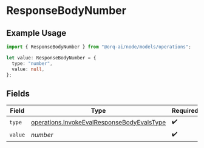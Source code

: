 # ResponseBodyNumber

## Example Usage

```typescript
import { ResponseBodyNumber } from "@orq-ai/node/models/operations";

let value: ResponseBodyNumber = {
  type: "number",
  value: null,
};
```

## Fields

| Field                                                                                                    | Type                                                                                                     | Required                                                                                                 | Description                                                                                              |
| -------------------------------------------------------------------------------------------------------- | -------------------------------------------------------------------------------------------------------- | -------------------------------------------------------------------------------------------------------- | -------------------------------------------------------------------------------------------------------- |
| `type`                                                                                                   | [operations.InvokeEvalResponseBodyEvalsType](../../models/operations/invokeevalresponsebodyevalstype.md) | :heavy_check_mark:                                                                                       | N/A                                                                                                      |
| `value`                                                                                                  | *number*                                                                                                 | :heavy_check_mark:                                                                                       | N/A                                                                                                      |